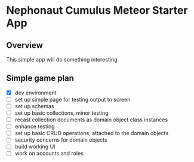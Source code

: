 # Nephonaut Cumulus Meteor Starter App

## Overview
This simple app will do something interesting


## Simple game plan
- [x] dev environment
- [ ] set up simple page for testing output to screen
- [ ] set up schemas
- [ ] set up basic collections, minor testing
- [ ] recast collection documents as domain object class instances
- [ ] enhance testing
- [ ] set up basic CRUD operations, attached to the domain objects
- [ ] security concerns for domain objects
- [ ] build working UI
- [ ] work on accounts and roles
